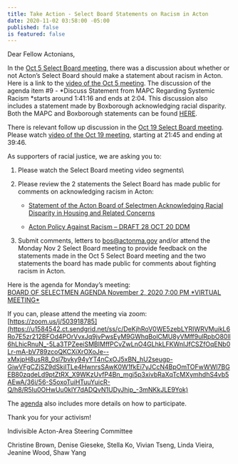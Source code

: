 ```yaml
---
title: Take Action - Select Board Statements on Racism in Acton
date: 2020-11-02 03:58:00 -05:00
published: false
is featured: false
---
```


Dear Fellow Actonians,

In the [Oct 5 Select Board meeting](https://u1584542.ct.sendgrid.net/ss/c/tTBUZwcBH_2q13Ow12s-jQ80_nv2RF7lmbYCHG5rDsoXXuEbmJbIbcQSWzAiTzFpNbQeyhzhPNBHBj47k_hiaiAUpBbDHXX4E5v4aH2YT870TYhwHJ39Vzd2WK1gynkcX-1m3Mn63DgoTA5WuNqRXfZpUkox2UoCyg81U5ewpmGSSm_CBjOIepOyDDh--zbgfarm0y4Qa0Rx1jzUARxYsCb6WVW_Oq5PF1BCijq8S-lAYIgArbkUyDoEACR_6u60vDYqoHxxIoCrrghD7UsJzGfYJP7TrClyqI1Vq2W60nRAtB_iMfl4zjokkh-ztHekVvNraGW_O-_Kw_bnP6m-iD8tH5zDpofazH13eF6G9leI_pD-B50aOpZy3XbwSn_G/36i/56-S5oxoTuiHTuuYuicR-Q/h0/NmYxIn_5h_ysvnppYAlReb02jDG58L77H6cymy0ttOY), there was a discussion about whether or not Acton’s Select Board should make a statement about racism in Acton. Here is a link to the [video of the Oct 5 meeting](https://u1584542.ct.sendgrid.net/ss/c/atcYNHk4Eh2YdGnwBh-YDOJPR4Z5lDybbWIPhQSOR8GkwJY2idV6z26LbkFG06fzOwNcQbXypDcgae7gScbw3LGweM2a140liukiC2ZfQCH1DCzr3PwsE-Vz-sxhh-xQQ8iG5-MCJQLFfGvSTHCk-apCAZTCgkYK7aK053p-A0F9ROZjY61KJGsIn2LZLSTQod7-QF0_Qgrhvj7iHoNmzsXLzj58_TE8KhSmUKFUPgOeklXJbf6jJ2qDKA8HRZDzCtNJB2RCI3HY4DSCBSlyE5C0zAPtzxRQVgdnvp6ydjpQ3TixdZbiqcNiuF__o5cnuct6nAQ5YMpdX-Z0pKN-ieI4ynJiRBq1L5vd3-oJYMWfibtIzfVQRwglkV0e7gdz7bPuPxY96XS0q3dlTsDrhxKfzrvfoTdAm-N0d6eo9y_i5HMzsNZ4gcC8HlJo7I4mVPNwW55djqhXSmKhyjM8XQ/36i/56-S5oxoTuiHTuuYuicR-Q/h1/sy6vyZoLMDPyc_jVRMqbWJVQM-WZFFFRkWbxsweb-YM). The discussion of the agenda item #9 - *Discuss Statement from MAPC Regarding Systemic Racism *starts around 1:41:16 and ends at 2:04. This discussion also includes a statement made by Boxborough acknowledging racial disparity. Both the MAPC and Boxborough statements can be found [HERE](https://u1584542.ct.sendgrid.net/ss/c/PysbLSewd4_2TVlEeDVsykqfveiW5yAeIr4m5UigYmQ01uJKFx-g9_iqWulg77U5H3SwWaK1spvYa6zc73rAgPGi3Cl3hRDhOOnCitsHggDwWmy0gsjKRsqLW8QMb2gNegaqa1GWsFWo3X6HJ1TGkpd2ejAfU0hiTk2n6DdJYS6w_sl38VpiYImUku4rTyukIxSoP9PJa_mqtfyDR0JObfUg_AIshFAm5-0w9A7UzU61Aa8GykySd2aht5ve2DWtAtAZV362hyFJMpmiIXr_qAN7KDVt95q4lMPSj5Ft-xrceIgZBWyEf0diBgITDaBo82bYz-dlPRHIIwo0vN3wkPmYY4QAQl7uDd8sXGS0lAyBuU5amSadTMa8Z2q3uxCZb0BYFWu48VTKvnyEDRJ9Sg/36i/56-S5oxoTuiHTuuYuicR-Q/h2/gHD8LDof4J-KgAntp_ovNSMeiqRj8c4bTggOoi1uBeg).

There is relevant follow up discussion in the [Oct 19 Select Board meeting](https://u1584542.ct.sendgrid.net/ss/c/tTBUZwcBH_2q13Ow12s-jQ80_nv2RF7lmbYCHG5rDsoXXuEbmJbIbcQSWzAiTzFpNbQeyhzhPNBHBj47k_hialiAJOjDUmXoQJB9extI6DmRZziuSMA1giShsZNRJ6pvSBl3V5YiwrjqyhDFQFLsu1cycfrR46oFptXrcgkCO2EiXXaUhywelilVQpz2u0E_DAuqgvEzOEfGDB27lLwBjZHwNqWbZOUxANqZ5_Ux3PLRs2tGcvJiTage2-fH8xRLGQd1q3-Ygw-NuB4GubD6goNsnDMg6C8IHMllYdUcrKh7uFeDrxwnO8QrPyAfoqe-P4bmM3D3kgCKBWzqnDJCpHMEfcqXFZMBh9PrOoqo7eI0retYlRk_fOjGRV3Gp_Us/36i/56-S5oxoTuiHTuuYuicR-Q/h3/Hy2pUiiwuznKpbSbDfIpDY7XMbNl8LfTwrO8FIRP--A). Please watch [video of the Oct 19 meeting](https://u1584542.ct.sendgrid.net/ss/c/atcYNHk4Eh2YdGnwBh-YDOJPR4Z5lDybbWIPhQSOR8E87EWrKQldqjn534h81dFgEC_HA36TorXZ4l3-fwSF0ILv-YiD6UjgSKdllYCYGcf_ZXulUPT1bW95f9xUgVT71g7s9KFHZHQk7a_xgd3ChgRVGDToItkUq3v0J7BOmCkqvU3eBDz3zQb1EQ5Ug1jpt81byDPtSXXR4WN6RMcY5ws2jhtzNwuP1I55yOXh3XpynK9aLliHBlio15kvF9eiyqMrVrxhlluUqU67QWyHEympL4hipBf23ScwB4_JqW1ig032un5gdXTs9VvXBP93iigYmPS5bRvkC0VaSB88SnuJXOKGkBzl-HiqoSWxBr3vYhqCXmhpqtbB6aGhr3uj/36i/56-S5oxoTuiHTuuYuicR-Q/h4/cQIIoDZ1-6Bbk2U5-iQ3mSFehyzqT767oVRQA7gBIVw), starting at 21:45 and ending at 39:46.

As supporters of racial justice, we are asking you to:

1. Please watch the Select Board meeting video segments\

2. Please review the 2 statements the Select Board has made public for comments on acknowledging racism in Acton:

   * [Statement of the Acton Board of Selectmen Acknowledging Racial Disparity in Housing and Related Concerns](https://u1584542.ct.sendgrid.net/ss/c/PysbLSewd4_2TVlEeDVsykqfveiW5yAeIr4m5UigYmQ01uJKFx-g9_iqWulg77U5Gf7H--6XyaY1p-GN6I3Sr9LYtapONQvE5gaKfie1sIw-lmAsyPOMfHhww4SZAwSdj52zZcE47-vbPg-tBQQda7E0MJ97OClNoqP68SvtASfSxDjFdrAx5qGzI-meLclm7ii3wW45_PH-ngMCJhbFZh85P838Nn66dTr4vk1XSQhRnze_5ggYXjRriEGhNInAdAHzikEYUPzuqugbxa7Ga3X11fYk34gBybo9j5guaQm8tKbnu4_ZQ0WFu5yI1u0hDdDQYgdnqunbpWPc2RIjy8V90jvcO03slDlld4-XOsqJ139sKVyvs8fGsmBgexJbkKamwO8FoNr5ORXAW1yvsVxNzI6jOYZ6FXCOeBxN6e_5Tlx4M10G0H74cP8iKTmln3mdDkGcNtXrGL-QagSLjWw_xsAwRJnYbFNsQut1vBEVVZI4yYRTFHNkuOS-6zGqCUcsMt6roIF-QpAnqWltfcv4jdaKQK-77N2N7y-kU2A/36i/56-S5oxoTuiHTuuYuicR-Q/h5/OmRDkpwCglBg5TFfMXf--gSIvIDrFeZMFX2Cn6gyy3Q)

   * [Acton Policy Against Racism – DRAFT 28 OCT 20 DDM](https://u1584542.ct.sendgrid.net/ss/c/PysbLSewd4_2TVlEeDVsyv4u60FtkksyA4a4X-8TsY5U99FQt4l6Hn7fq5UjmEG8pJ4r13m5kPb2BzDHuyyXH0x8xhVlSpDl3ND2Rnfs2Mx-YWJ24YgfjfTUbb8mzutiAUiNX5nLAgXYrtujDDV0XRRx_lKG8fTxFwDoclVZOEr7S3g1zeQZrW--HXrqjy4q4QmKpCkqRUeqeTvfsG1UH85SBUKnqwHrEdWvD2hNbv6B3NTI7nHinfs7Rk4fB94Hrt2KopFoAZSX-GLIXs8WQb00R06H9OWwXDJ-wQ0dZg7iADJMGepwPxCIa-9giuFcnsRPERSGMGZLaN41Yi7reTPMClpotmVlUREsw8FBtpUb9dL4MbsuxyMDOUABL1YI_xqi-5cAJ3I4ME1rN83qfzSvfh0qvFidncfHy0hjsTo/36i/56-S5oxoTuiHTuuYuicR-Q/h6/MdDskH7NHfhdyZDByYCNAZzEhfD_v_K4jPbAa3Fgm8Q)

3. Submit comments, letters to [bos@actonma.gov](mailto:bos@actonma.gov) and/or attend the Monday Nov 2 Select Board meeting to provide feedback on the statements made in the Oct 5 Select Board meeting and the two statements the board has made public for comments about fighting racism in Acton.

Here is the agenda for Monday’s meeting: \
[BOARD OF SELECTMEN AGENDA November 2, 2020 7:00 PM \*VIRTUAL MEETING\*](https://u1584542.ct.sendgrid.net/ss/c/atcYNHk4Eh2YdGnwBh-YDKiX55pY_ur9TfEkmd9ox8fhBp94h8UTwydTvEFrMoWvFVmS7Ciyci9bdzeYjmJtObUX7GzjHXkwOFhUSer4e6CsLUwTJYR2T3aLLLAoSiSWLX1krGt1Q4fAxBO0LBFsV5D0b6Ccrk2_CLdAM-5WoCFbNZ5n8AIul7xcZJ8XNmXpigMLqKAvfZWuU364aT9NihJW4p6H0XKeFwOXeM250nLlqL0oGhIN1hMe9HmrWSYU1eWSMEFqUTUYvd_5rmlkf1ePKriTSeHZSADI6BYO8WdwOMrWMpIjlxbb5t2h7Zuhl1Zd5G-PVmoV-MJMSqCQG7HoZjIjm056nbPf4njEAo0lvIfv774X9hos86z6ubZV/36i/56-S5oxoTuiHTuuYuicR-Q/h7/ynyKuLgZO6kAwzP4BxqxqKQiZ291L6qX7zMDgUHJyiA)

If you can, please attend the meeting via zoom: [https://zoom.us/j/503918785](https://u1584542.ct.sendgrid.net/ss/c/DeKjhRoV0WE5zebLYRIWRVMuikL6Ro7E5zr212BFOd4POrVvxJq9jvPwsEyM9GWhqBolCMU8yVMff9ulRpbO80ll6hLhicRnuN_-5La3TPZeeiSMBIMffPCvZwLnO4GLhkLFKWnIJfCSZfOqENb0Lr-mA-bV789zcoQKCXiXrOXoJe--xMxjpH8usR8_0sl7bvky94yYT4nCxOJ5xBN_hU2seugp-GiwVFgCZjSZ9dSkjITLe4HwnrsSAwK0W1fkEi7yJCcN4BpOmTOFwWWl7BGEB80zqdeLd9ptZtRX_X9WKzUvfP4Bn_mgi5p3xivbRaXqTcMXymhdhS4vb5AEwA/36i/56-S5oxoTuiHTuuYuicR-Q/h8/R5Iu0OHwUu0klY7dADQvN1UDyJhip_-3mNKkJLE9Yok)

The [agenda](https://u1584542.ct.sendgrid.net/ss/c/atcYNHk4Eh2YdGnwBh-YDKiX55pY_ur9TfEkmd9ox8fhBp94h8UTwydTvEFrMoWvFVmS7Ciyci9bdzeYjmJtOWXKAja9tNT2f0-adm00wrihmdbandgPrRddhlPcqb7QKaR5vHG_Zb1Iie9VyB4P9CRlsa7I8oFc9VoPT_wMjCeg60jOs_tExkB6oku5gPAeEADjz4GiC5pEewY6StrvQAd9KxDeS84Ie840fr3JRC3cL6kIO9a5w1d0-EzTJrFyZdM7gHMd0mwe-eaQ3mCYFRlbuUiCJDpFzUX7Gabzw8W_G2C3EYosV_83BPQKqMJU-82GQc3h3ooEsYL7MqSMUj7wb-X5Fqm6wIaS2T5rYmc2BdMtLtismNScK-FPGXl_/36i/56-S5oxoTuiHTuuYuicR-Q/h9/dbVcBpnZ_LhAHAfvIjP5QYsYrzajsODj-B4lzTgGrQ4) also includes more details on how to participate.

Thank you for your activism!

Indivisible Acton-Area Steering Committee

Christine Brown, Denise Gieseke, Stella Ko, Vivian Tseng, Linda Vieira, Jeanine Wood, Shaw Yang